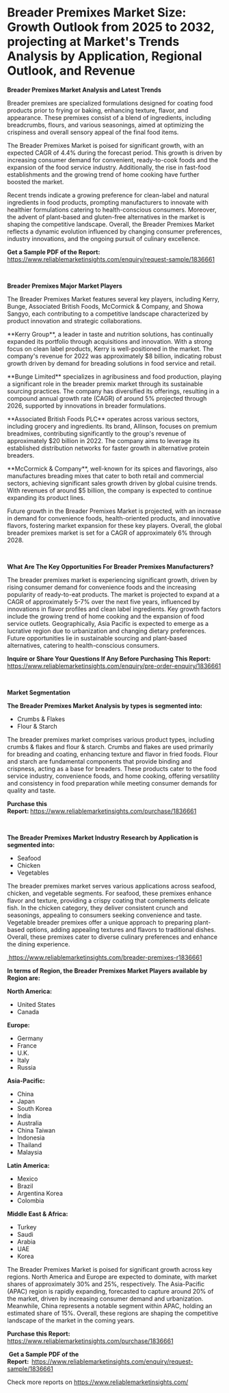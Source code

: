 <p><h1>Breader Premixes Market Size: Growth Outlook from 2025 to 2032, projecting at Market's Trends Analysis by Application, Regional Outlook, and Revenue</h1></p><p><strong>Breader Premixes Market Analysis and Latest Trends</strong></p>
<p><p>Breader premixes are specialized formulations designed for coating food products prior to frying or baking, enhancing texture, flavor, and appearance. These premixes consist of a blend of ingredients, including breadcrumbs, flours, and various seasonings, aimed at optimizing the crispiness and overall sensory appeal of the final food items.</p><p>The Breader Premixes Market is poised for significant growth, with an expected CAGR of 4.4% during the forecast period. This growth is driven by increasing consumer demand for convenient, ready-to-cook foods and the expansion of the food service industry. Additionally, the rise in fast-food establishments and the growing trend of home cooking have further boosted the market. </p><p>Recent trends indicate a growing preference for clean-label and natural ingredients in food products, prompting manufacturers to innovate with healthier formulations catering to health-conscious consumers. Moreover, the advent of plant-based and gluten-free alternatives in the market is shaping the competitive landscape. Overall, the Breader Premixes Market reflects a dynamic evolution influenced by changing consumer preferences, industry innovations, and the ongoing pursuit of culinary excellence.</p></p>
<p><strong>Get a Sample PDF of the Report:&nbsp;</strong> <a href="https://www.reliablemarketinsights.com/enquiry/request-sample/1836661?utm_campaign=2013&utm_medium=2&utm_source=Github&utm_content=ia&utm_term=26032025&utm_id=breader-premixes">https://www.reliablemarketinsights.com/enquiry/request-sample/1836661</a></p>
<p>&nbsp;</p>
<p><strong>Breader Premixes Major Market Players</strong></p>
<p><p>The Breader Premixes Market features several key players, including Kerry, Bunge, Associated British Foods, McCormick & Company, and Showa Sangyo, each contributing to a competitive landscape characterized by product innovation and strategic collaborations.</p><p>**Kerry Group**, a leader in taste and nutrition solutions, has continually expanded its portfolio through acquisitions and innovation. With a strong focus on clean label products, Kerry is well-positioned in the market. The company's revenue for 2022 was approximately $8 billion, indicating robust growth driven by demand for breading solutions in food service and retail.</p><p>**Bunge Limited** specializes in agribusiness and food production, playing a significant role in the breader premix market through its sustainable sourcing practices. The company has diversified its offerings, resulting in a compound annual growth rate (CAGR) of around 5% projected through 2026, supported by innovations in breader formulations.</p><p>**Associated British Foods PLC** operates across various sectors, including grocery and ingredients. Its brand, Allinson, focuses on premium breadmixes, contributing significantly to the group's revenue of approximately $20 billion in 2022. The company aims to leverage its established distribution networks for faster growth in alternative protein breaders.</p><p>**McCormick & Company**, well-known for its spices and flavorings, also manufactures breading mixes that cater to both retail and commercial sectors, achieving significant sales growth driven by global cuisine trends. With revenues of around $5 billion, the company is expected to continue expanding its product lines.</p><p>Future growth in the Breader Premixes Market is projected, with an increase in demand for convenience foods, health-oriented products, and innovative flavors, fostering market expansion for these key players. Overall, the global breader premixes market is set for a CAGR of approximately 6% through 2028.</p></p>
<p>&nbsp;</p>
<p><strong>What Are The Key Opportunities For Breader Premixes Manufacturers?</strong></p>
<p><p>The breader premixes market is experiencing significant growth, driven by rising consumer demand for convenience foods and the increasing popularity of ready-to-eat products. The market is projected to expand at a CAGR of approximately 5-7% over the next five years, influenced by innovations in flavor profiles and clean label ingredients. Key growth factors include the growing trend of home cooking and the expansion of food service outlets. Geographically, Asia Pacific is expected to emerge as a lucrative region due to urbanization and changing dietary preferences. Future opportunities lie in sustainable sourcing and plant-based alternatives, catering to health-conscious consumers.</p></p>
<p><strong>Inquire or Share Your Questions If Any Before Purchasing This Report:</strong> <a href="https://www.reliablemarketinsights.com/enquiry/pre-order-enquiry/1836661?utm_campaign=2013&utm_medium=2&utm_source=Github&utm_content=ia&utm_term=26032025&utm_id=breader-premixes">https://www.reliablemarketinsights.com/enquiry/pre-order-enquiry/1836661</a></p>
<p>&nbsp;</p>
<p><strong>Market Segmentation</strong></p>
<p><strong>The Breader Premixes Market Analysis by types is segmented into:</strong></p>
<p><ul><li>Crumbs & Flakes</li><li>Flour & Starch</li></ul></p>
<p><p>The breader premixes market comprises various product types, including crumbs & flakes and flour & starch. Crumbs and flakes are used primarily for breading and coating, enhancing texture and flavor in fried foods. Flour and starch are fundamental components that provide binding and crispness, acting as a base for breaders. These products cater to the food service industry, convenience foods, and home cooking, offering versatility and consistency in food preparation while meeting consumer demands for quality and taste.</p></p>
<p><strong>Purchase this Report:&nbsp;</strong><a href="https://www.reliablemarketinsights.com/purchase/1836661?utm_campaign=2013&utm_medium=2&utm_source=Github&utm_content=ia&utm_term=26032025&utm_id=breader-premixes">https://www.reliablemarketinsights.com/purchase/1836661</a></p>
<p>&nbsp;</p>
<p><strong>The Breader Premixes Market Industry Research by Application is segmented into:</strong></p>
<p><ul><li>Seafood</li><li>Chicken</li><li>Vegetables</li></ul></p>
<p><p>The breader premixes market serves various applications across seafood, chicken, and vegetable segments. For seafood, these premixes enhance flavor and texture, providing a crispy coating that complements delicate fish. In the chicken category, they deliver consistent crunch and seasonings, appealing to consumers seeking convenience and taste. Vegetable breader premixes offer a unique approach to preparing plant-based options, adding appealing textures and flavors to traditional dishes. Overall, these premixes cater to diverse culinary preferences and enhance the dining experience.</p></p>
<p><a href="https://www.reliablemarketinsights.com/breader-premixes-r1836661?utm_campaign=2013&utm_medium=2&utm_source=Github&utm_content=ia&utm_term=26032025&utm_id=breader-premixes">&nbsp;https://www.reliablemarketinsights.com/breader-premixes-r1836661</a></p>
<p><strong>In terms of Region, the Breader Premixes Market Players available by Region are:</strong></p>
<p>
    <p> <strong> North America: </strong>
        <ul>
            <li>United States</li>
            <li>Canada</li>
        </ul>
        </p> 
    <p> <strong> Europe: </strong>
        <ul>
            <li>Germany</li>
            <li>France</li>
            <li>U.K.</li>
            <li>Italy</li>
            <li>Russia</li>
        </ul>
        </p> 
    <p> <strong> Asia-Pacific: </strong>
        <ul>
            <li>China</li>
            <li>Japan</li>
            <li>South Korea</li>
            <li>India</li>
            <li>Australia</li>
            <li>China Taiwan</li>
            <li>Indonesia</li>
            <li>Thailand</li>
            <li>Malaysia</li>
        </ul>
        </p> 
    <p> <strong> Latin America: </strong>
        <ul>
            <li>Mexico</li>
            <li>Brazil</li>
            <li>Argentina Korea</li>
            <li>Colombia</li>
        </ul>
        </p> 
    <p> <strong> Middle East & Africa: </strong>
        <ul>
            <li>Turkey</li>
            <li>Saudi</li>
            <li>Arabia</li>
            <li>UAE</li>
            <li>Korea</li>
        </ul>
    </p>
    </p>
<p><p>The Breader Premixes Market is poised for significant growth across key regions. North America and Europe are expected to dominate, with market shares of approximately 30% and 25%, respectively. The Asia-Pacific (APAC) region is rapidly expanding, forecasted to capture around 20% of the market, driven by increasing consumer demand and urbanization. Meanwhile, China represents a notable segment within APAC, holding an estimated share of 15%. Overall, these regions are shaping the competitive landscape of the market in the coming years.</p></p>
<p><strong>Purchase this Report: </strong><a href="https://www.reliablemarketinsights.com/purchase/1836661?utm_campaign=2013&utm_medium=2&utm_source=Github&utm_content=ia&utm_term=26032025&utm_id=breader-premixes">https://www.reliablemarketinsights.com/purchase/1836661</a></p>
<p>&nbsp;<strong>Get a Sample PDF of the Report:&nbsp;&nbsp;</strong><a href="https://www.reliablemarketinsights.com/enquiry/request-sample/1836661?utm_campaign=2013&utm_medium=2&utm_source=Github&utm_content=ia&utm_term=26032025&utm_id=breader-premixes">https://www.reliablemarketinsights.com/enquiry/request-sample/1836661</a></p>
<p><strong></strong></p>
<p>Check more reports on <a href="https://www.reliablemarketinsights.com/?utm_campaign=2013&utm_medium=2&utm_source=Github&utm_content=ia&utm_term=26032025&utm_id=breader-premixes">https://www.reliablemarketinsights.com/</a></p>